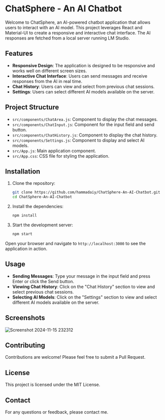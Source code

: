 # ChatSphere - An AI Chatbot

Welcome to ChatSphere, an AI-powered chatbot application that allows users to interact with an AI model. This project leverages React and Material-UI to create a responsive and interactive chat interface. The AI responses are fetched from a local server running LM Studio.

## Features

- **Responsive Design**: The application is designed to be responsive and works well on different screen sizes.
- **Interactive Chat Interface**: Users can send messages and receive responses from the AI in real time.
- **Chat History**: Users can view and select from previous chat sessions.
- **Settings**: Users can select different AI models available on the server.

## Project Structure

- `src/components/ChatArea.js`: Component to display the chat messages.
- `src/components/ChatInput.js`: Component for the input field and send button.
- `src/components/ChatHistory.js`: Component to display the chat history.
- `src/components/Settings.js`: Component to display and select AI models.
- `src/App.js`: Main application component.
- `src/App.css`: CSS file for styling the application.

## Installation

1. Clone the repository:

   ```sh
   git clone https://github.com/hammadaiy/ChatSphere-An-AI-Chatbot.git
   cd ChatSphere-An-AI-Chatbot
   ```

2. Install the dependencies:

   ```sh
   npm install
   ```

3. Start the development server:

   ```sh
   npm start
   ```

Open your browser and navigate to `http://localhost:3000` to see the application in action.

## Usage

- **Sending Messages**: Type your message in the input field and press Enter or click the Send button.
- **Viewing Chat History**: Click on the "Chat History" section to view and select previous chat sessions.
- **Selecting AI Models**: Click on the "Settings" section to view and select different AI models available on the server.

## Screenshots

![Screenshot 2024-11-15 232312](https://github.com/user-attachments/assets/7ebfe5e1-905b-4a2b-8ab1-8106b3fddac3)


## Contributing

Contributions are welcome! Please feel free to submit a Pull Request.

## License

This project is licensed under the MIT License.

## Contact

For any questions or feedback, please contact me.
